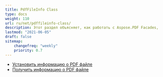 ```yaml
---
title: PdfFileInfo Class
type: docs
weight: 110
url: ru/net/pdffileinfo-class/
description: Этот раздел объясняет, как работать с Aspose.PDF Facades, используя класс PdfFileInfo.
lastmod: "2021-06-05"
draft: false
sitemap:
    changefreq: "weekly"
    priority: 0.7
---
```


- [Установить информацию о PDF файле](/pdf/net/set-pdf-file-information/)
- [Получить информацию о PDF файле](/pdf/net/get-pdf-file-information/)